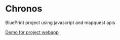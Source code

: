 # Chronos
BluePrint project using javascript and mapquest apis

[Demo for project webapp](https://youtu.be/kGzMGxCujTQ)

